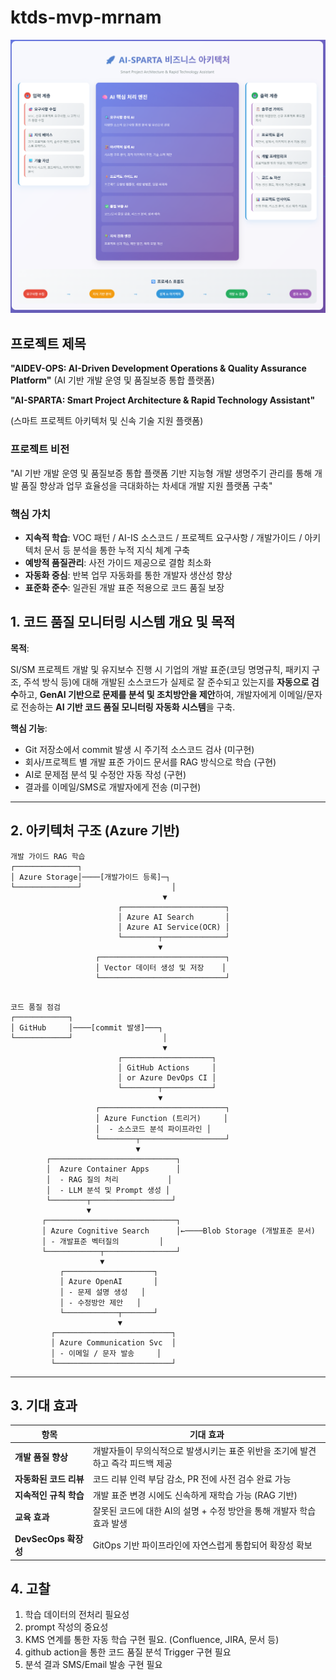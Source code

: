 # ktds-mvp-mrnam

![image.png](static/images/image.png)

## 프로젝트 제목

**"AIDEV-OPS: AI-Driven Development Operations & Quality Assurance Platform"**
(AI 기반 개발 운영 및 품질보증 통합 플랫폼)

**"AI-SPARTA: Smart Project Architecture & Rapid Technology Assistant"**

(스마트 프로젝트 아키텍처 및 신속 기술 지원 플랫폼)

### 프로젝트 비전

"AI 기반 개발 운영 및 품질보증 통합 플랫폼 기반 지능형 개발 생명주기 관리를 통해 개발 품질 향상과 업무 효율성을 극대화하는 차세대 개발 지원 플랫폼 구축"

### 핵심 가치

- **지속적 학습**: VOC 패턴 / AI-IS 소스코드 / 프로젝트 요구사항 / 개발가이드 / 아키텍처 문서 등
                 분석을 통한 누적 지식 체계 구축
- **예방적 품질관리**: 사전 가이드 제공으로 결함 최소화
- **자동화 중심**: 반복 업무 자동화를 통한 개발자 생산성 향상
- **표준화 준수**: 일관된 개발 표준 적용으로 코드 품질 보장




## 1. 코드 품질 모니터링 시스템 개요 및 목적

**목적**:

SI/SM 프로젝트 개발 및 유지보수 진행 시 
기업의 개발 표준(코딩 명명규칙, 패키지 구조, 주석 방식 등)에 대해 개발된 소스코드가 실제로 잘 준수되고 있는지를 **자동으로 검수**하고, **GenAI 기반으로 문제를 분석 및 조치방안을 제안**하여, 개발자에게 이메일/문자로 전송하는 **AI 기반 코드 품질 모니터링 자동화 시스템**을 구축.

**핵심 기능**:
- Git 저장소에서 commit 발생 시 주기적 소스코드 검사 (미구현)
- 회사/프로젝트 별 개발 표준 가이드 문서를 RAG 방식으로 학습 (구현)
- AI로 문제점 분석 및 수정안 자동 작성 (구현)
- 결과를 이메일/SMS로 개발자에게 전송 (미구현)

---

## 2. 아키텍처 구조 (Azure 기반)
```
개발 가이드 RAG 학습
┌──────────────┐
│ Azure Storage│────[개발가이드 등록]─┐
└──────────────┘                    │
                                  ▼
                        ┌───────────────────────┐
                        │ Azure AI Search       │
                        │ Azure AI Service(OCR) │
                        └────────┬──────────────┘
                                 ▼
                   ┌────────────────────────────┐
                   │ Vector 데이터 생성 및 저장    │
                   └────────────────────────────┘


```
```
코드 품질 점검
┌────────────┐
│ GitHub     │────[commit 발생]───┐
└────────────┘                    │
                                  ▼
                        ┌────────────────────┐
                        │ GitHub Actions     │
                        │ or Azure DevOps CI │
                        └────────┬───────────┘
                                 ▼
                   ┌────────────────────────────┐
                   │ Azure Function (트리거)     │
                   │  - 소스코드 분석 파이프라인 │
                   └────────┬───────────────────┘
                            ▼
        ┌────────────────────────────┐
        │  Azure Container Apps      │
        │  - RAG 질의 처리           │
        │  - LLM 분석 및 Prompt 생성 │
        └────────┬──────────────────┘
                 ▼
       ┌─────────────────────────────┐
       │ Azure Cognitive Search      │←────Blob Storage (개발표준 문서)
       │ - 개발표준 벡터질의         │
       └────────────┬────────────────┘
                    ▼
           ┌────────────────────┐
           │ Azure OpenAI       │
           │ - 문제 설명 생성   │
           │ - 수정방안 제안   │
           └────────────┬───────┘
                        ▼
         ┌──────────────────────────┐
         │ Azure Communication Svc  │
         │ - 이메일 / 문자 발송     │
         └──────────────────────────┘

```

---

## 3. 기대 효과

| 항목 | 기대 효과 |
| --- | --- |
| **개발 품질 향상** | 개발자들이 무의식적으로 발생시키는 표준 위반을 조기에 발견하고 즉각 피드백 제공 |
| **자동화된 코드 리뷰** | 코드 리뷰 인력 부담 감소, PR 전에 사전 검수 완료 가능 |
| **지속적인 규칙 학습** | 개발 표준 변경 시에도 신속하게 재학습 가능 (RAG 기반) |
| **교육 효과** | 잘못된 코드에 대한 AI의 설명 + 수정 방안을 통해 개발자 학습 효과 발생 |
| **DevSecOps 확장성** | GitOps 기반 파이프라인에 자연스럽게 통합되어 확장성 확보 |

## 4. 고찰 
1. 학습 데이터의 전처리 필요성 
2. prompt 작성의 중요성 
3. KMS 연계를 통한 자동 학습 구현 필요. (Confluence, JIRA, 문서 등)
4. github action을 통한 코드 품질 분석 Trigger 구현 필요
5. 분석 결과 SMS/Email 발송 구현 필요
